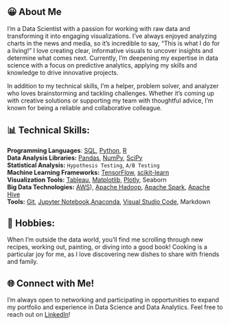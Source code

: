 
## 😀 About Me

I’m a Data Scientist with a passion for working with raw data and transforming it into engaging visualizations. I’ve always enjoyed analyzing charts in the news and media, so it’s incredible to say, “This is what I do for a living!” I love creating clear, informative visuals to uncover insights and determine what comes next. Currently, I’m deepening my expertise in data science with a focus on predictive analytics, applying my skills and knowledge to drive innovative projects. 

In addition to my technical skills, I’m a helper, problem solver, and analyzer who loves brainstorming and tackling challenges. Whether it’s coming up with creative solutions or supporting my team with thoughtful advice, I’m known for being a reliable and collaborative colleague.


## 📊 Technical Skills:

**Programming Languages**: [SQL](https://img.shields.io/badge/MySQL-005C84?style=for-the-badge&logo=mysql&logoColor=white), [Python](https://img.shields.io/badge/Python-FFD43B?style=for-the-badge&logo=python&logoColor=blue), [R](https://img.shields.io/badge/R-276DC3?style=for-the-badge&logo=r&logoColor=white)\
**Data Analysis Libraries:** 	[Pandas](https://img.shields.io/badge/Pandas-2C2D72?style=for-the-badge&logo=pandas&logoColor=white), [NumPy](https://img.shields.io/badge/Numpy-777BB4?style=for-the-badge&logo=numpy&logoColor=white), [SciPy](https://img.shields.io/badge/SciPy-654FF0?style=for-the-badge&logo=SciPy&logoColor=white)\
**Statistical Analysis:** `Hypothesis Testing`, `A/B Testing`\
**Machine Learning Frameworks:** [TensorFlow](https://img.shields.io/badge/TensorFlow-%23FF6F00.svg?style=for-the-badge&logo=TensorFlow&logoColor=white), [scikit-learn](https://img.shields.io/badge/scikit--learn-%23F7931E.svg?style=for-the-badge&logo=scikit-learn&logoColor=white)\
**Visualization Tools:** [Tableau](https://img.shields.io/badge/Tableau-E97627?style=for-the-badge&logo=Tableau&logoColor=white), [Matplotlib](https://img.shields.io/badge/Matplotlib-%23ffffff.svg?style=for-the-badge&logo=Matplotlib&logoColor=black), [Plotly](https://img.shields.io/badge/Plotly-%233F4F75.svg?style=for-the-badge&logo=plotly&logoColor=white), Seaborn\
**Big Data Technologies:** [AWS](https://img.shields.io/badge/AWS-%23FF9900.svg?style=for-the-badge&logo=amazon-aws&logoColor=white)), [Apache Hadoop](https://img.shields.io/badge/Apache%20Hadoop-66CCFF?style=for-the-badge&logo=apachehadoop&logoColor=black), [Apache Spark](https://img.shields.io/badge/Apache%20Spark-FDEE21?style=flat-square&logo=apachespark&logoColor=black), [Apache Hive](https://img.shields.io/badge/Apache%20Hive-FDEE21?style=for-the-badge&logo=apachehive&logoColor=black)\
**Tools:** [Git](https://img.shields.io/badge/GitHub-100000?style=for-the-badge&logo=github&logoColor=white), [Jupyter Notebook](https://img.shields.io/badge/Jupyter-F37626.svg?&style=for-the-badge&logo=Jupyter&logoColor=white),[Anaconda](https://img.shields.io/badge/Anaconda-%2344A833.svg?style=for-the-badge&logo=anaconda&logoColor=white), [Visual Studio Code](https://img.shields.io/badge/Visual_Studio_Code-0078D4?style=for-the-badge&logo=visual%20studio%20code&logoColor=white), Markdown


## 🌮 Hobbies: 
When I’m outside the data world, you’ll find me scrolling through new recipes, working out, painting, or diving into a good book! Cooking is a particular joy for me, as I love discovering new dishes to share with friends and family.

## 🌐 Connect with Me!
I’m always open to networking and participating in opportunities to expand my portfolio and experience in Data Science and Data Analytics. Feel free to reach out on [LinkedIn](https://www.linkedin.com/in/jessseo1246/)!

